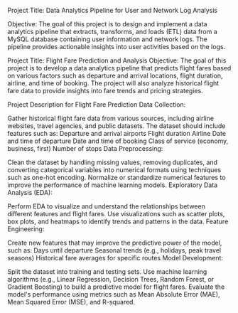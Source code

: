 
Project Title: Data Analytics Pipeline for User and Network Log Analysis

Objective: The goal of this project is to design and implement a data analytics pipeline that extracts, transforms, and loads (ETL) data from a MySQL database containing user information and network logs. The pipeline provides actionable insights into user activities based on the logs.

Project Title: Flight Fare Prediction and Analysis
Objective: The goal of this project is to develop a data analytics pipeline that predicts flight fares based on various factors such as departure and arrival locations, flight duration, airline, and time of booking. The project will also analyze historical flight fare data to provide insights into fare trends and pricing strategies.

Project Description for Flight Fare Prediction
Data Collection:

Gather historical flight fare data from various sources, including airline websites, travel agencies, and public datasets. The dataset should include features such as:
Departure and arrival airports
Flight duration
Airline
Date and time of departure
Date and time of booking
Class of service (economy, business, first)
Number of stops
Data Preprocessing:

Clean the dataset by handling missing values, removing duplicates, and converting categorical variables into numerical formats using techniques such as one-hot encoding.
Normalize or standardize numerical features to improve the performance of machine learning models.
Exploratory Data Analysis (EDA):

Perform EDA to visualize and understand the relationships between different features and flight fares.
Use visualizations such as scatter plots, box plots, and heatmaps to identify trends and patterns in the data.
Feature Engineering:

Create new features that may improve the predictive power of the model, such as:
Days until departure
Seasonal trends (e.g., holidays, peak travel seasons)
Historical fare averages for specific routes
Model Development:

Split the dataset into training and testing sets.
Use machine learning algorithms (e.g., Linear Regression, Decision Trees, Random Forest, or Gradient Boosting) to build a predictive model for flight fares.
Evaluate the model's performance using metrics such as Mean Absolute Error (MAE), Mean Squared Error (MSE), and R-squared.
